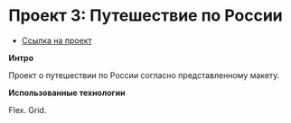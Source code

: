 # Проект 3: Путешествие по России


* [Ссылка на проект](https://pro100smiley.github.io/russian-travel/index.html)

**Интро**

Проект о путешествии по России согласно представленному макету.

**Использованные технологии**

Flex. 
Grid.



